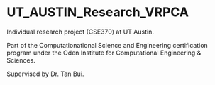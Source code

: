# UT_AUSTIN_Research_VRPCA
Individual research project (CSE370) at UT Austin.  

Part of the Computationational Science and Engineering certification program under the Oden Institute for Computational Engineering & Sciences.  

Supervised by Dr. Tan Bui. 
